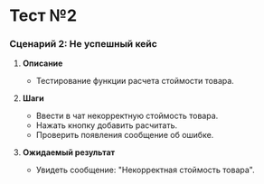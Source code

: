 # Тест №2

### Сценарий 2: Не успешный кейс
1. **Описание**
   - Тестирование функции расчета стоймости товара.

2. **Шаги**
   - Ввести в чат некорректную стоймость товара.
   - Нажать кнопку добавить расчитать.
   - Проверить появления сообщение об ошибке.

3. **Ожидаемый результат**
   - Увидеть сообщение: "Некорректная стоймость товара".
